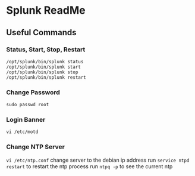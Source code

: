 # Splunk ReadMe



## Useful Commands
### Status, Start, Stop, Restart
`/opt/splunk/bin/splunk status`  
`/opt/splunk/bin/splunk start`  
`/opt/splunk/bin/splunk stop`  
`/opt/splunk/bin/splunk restart`  

### Change Password
`sudo passwd root`  

### Login Banner
`vi /etc/motd`  

### Change NTP Server
`vi /etc/ntp.conf`
change server to the debian ip address
run `service ntpd restart` to restart the ntp process
run `ntpq -p` to see the current ntp


